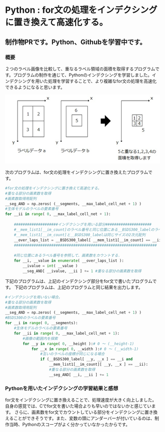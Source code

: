 # Python : for文の処理をインデクシングに置き換えて高速化する。
## 制作物PRです。Python、Githubを学習中です。

### 概要
２つのラベル画像を比較して、重なるラベル領域の面積を取得するプログラムです。プログラムの制作を通じて、Pythonのインデクシングを学習しました。インデクシングを用いた処理を学習することで、より複雑なfor文の処理を高速化できるようになると思います。

![Screenshot of a comment on a GitHub issue showing an image, added in the Markdown, of an Octocat smiling and raising a tentacle.](/fig.1.jpg)

次のプログラムは、for文の処理をインデクシングに置き換えたプログラムです。
```python
#for文の処理をインデクシングに置き換えて高速化する。
#重なる部分の画素数を取得
#画素数取得用配列
__seg_AND = np.zeros( (__segments, __max_label_cell_net + 1) )
#生体モデルのラベルの要素番号
for __ii in range( 0, __max_label_cell_net + 1):

    ####################インデクシングを用いる部分#####################
    #__mem_list1[__im_count]のラベル番号と同じ位置にある__BSDS300_labelのラベル番号のリストを取得
    #__mem_list1[__im_count]と__BSDS300_labelは同じサイズの2次元配列
    __over_laps_list = __BSDS300_label[ __mem_list1[__im_count] == __ii ]
    #################################################################

    #同じ位置にあるラベル番号を参照して、画素数をカウントする．
    for __i, __value in enumerate( __over_laps_list ):
        __ivalue = int( __value )
        __seg_AND[ __ivalue, __ii ] += 1 #重なる部分の画素数を取得
```

下記のプログラムは、上記のインデクシング部分をfor文で書いたプログラムです。
下記のプログラムは、上記のプログラムと同じ結果を出力します。
```python
#インデクシングを用いない場合。
#重なる部分の画素数を取得
#画素数取得用配列
__seg_AND = np.zeros( (__segments, __max_label_cell_net + 1) )
#BSDS300のラベルの要素番号
for __i in range( 0, __segments):
    #生体モデルのラベルの要素番号
    for __ii in range( 0, __max_label_cell_net + 1):
        #画像の範囲内を探索
        for __y in range( 0, __height ):# 0 ～ (__height-1)
            for __x in range( 0, __width ):# 0 ～ (__width-1)
                #互いのラベルの座標が同じになる場合
                if (__BSDS300_label[ __y, __x ] == __i and
                    __mem_list1[__im_count][ __y, __x ] == __ii):
                    #重なる部分の画素数を取得
                    __seg_AND[ __i, __ii ] += 1
```

### Pythonを用いたインデクシングの学習結果と感想
for文をインデクシングに置き換えることで、処理速度が大きく向上しました。
自身の感覚では、Cでfor文を書いた場合よりも早いのではないかと感じています。
さらに、画素数をfor文でカウントしている部分をインデクシングに置き換えることができそうです。また、変数の頭にアンダーバーが付いているのは、制作当時、Pythonのスコープがよく分かっていなかったからです。
